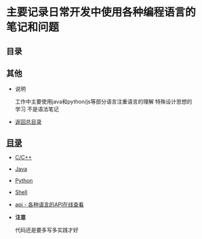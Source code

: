 # 主要记录日常开发中使用各种编程语言的笔记和问题
## 目录

## 其他
- 说明

    工作中主要使用java和python/js等部分语言注重语言的理解 特殊设计思想的学习
    不是语法笔记

- [返回总目录](../README.md#项目目录)

## [目录](https://github.com/zhangymPerson/learning-notes/tree/master/programming-language)

- [C/C++](C-C++/README.md)

- [Java](Java/README.md)

- [Python](Python/README.md)

- [Shell](Shell/README.md)

- [api - 各种语言的API在线查看](http://tool.oschina.net/apidocs)

- **注意**

    代码还是要多写多实践才好
